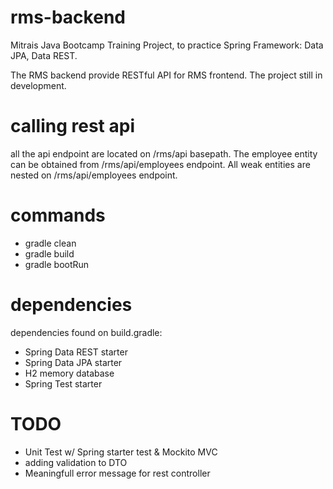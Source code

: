 # rms-backend
Mitrais Java Bootcamp Training Project, to practice Spring Framework: Data JPA, Data REST.

The RMS backend provide RESTful API for RMS frontend. 
The project still in development.

# calling rest api

all the api endpoint are located on /rms/api basepath.
The employee entity can be obtained from /rms/api/employees endpoint.
All weak entities are nested on /rms/api/employees endpoint.

# commands

- gradle clean
- gradle build
- gradle bootRun

# dependencies

dependencies found on build.gradle:
- Spring Data REST starter
- Spring Data JPA starter
- H2 memory database
- Spring Test starter

# TODO

- Unit Test w/ Spring starter test & Mockito MVC
- adding validation to DTO
- Meaningfull error message for rest controller